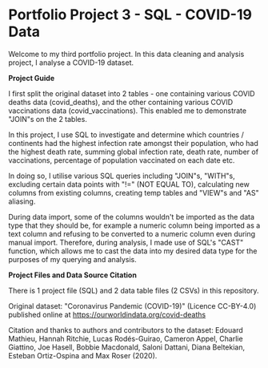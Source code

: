 # Portfolio Project 3 - SQL - COVID-19 Data

Welcome to my third portfolio project. In this data cleaning and analysis project, I analyse a COVID-19 dataset.

**Project Guide**

I first split the original dataset into 2 tables - one containing various COVID deaths data (covid_deaths), and the other containing various COVID vaccinations data (covid_vaccinations). This enabled me to demonstrate "JOIN"s on the 2 tables.

In this project, I use SQL to investigate and determine which countries / continents had the highest infection rate amongst their population, who had the highest death rate, summing global infection rate, death rate, number of vaccinations, percentage of population vaccinated on each date etc.

In doing so, I utilise various SQL queries including "JOIN"s, "WITH"s, excluding certain data points with "!=" (NOT EQUAL TO), calculating new columns from existing columns, creating temp tables and "VIEW"s and "AS" aliasing.

During data import, some of the columns wouldn't be imported as the data type that they should be, for example a numeric column being imported as a text column and refusing to be converted to a numeric column even during manual import. Therefore, during analysis, I made use of SQL's "CAST" function, which allows me to cast the data into my desired data type for the purposes of my querying and analysis.

**Project Files and Data Source Citation**

There is 1 project file (SQL) and 2 data table files (2 CSVs) in this repository.

Original dataset: "Coronavirus Pandemic (COVID-19)" (Licence CC-BY-4.0) published online at https://ourworldindata.org/covid-deaths

Citation and thanks to authors and contributors to the dataset: Edouard Mathieu, Hannah Ritchie, Lucas Rodés-Guirao, Cameron Appel, Charlie Giattino, Joe Hasell, Bobbie Macdonald, Saloni Dattani, Diana Beltekian, Esteban Ortiz-Ospina and Max Roser (2020).
